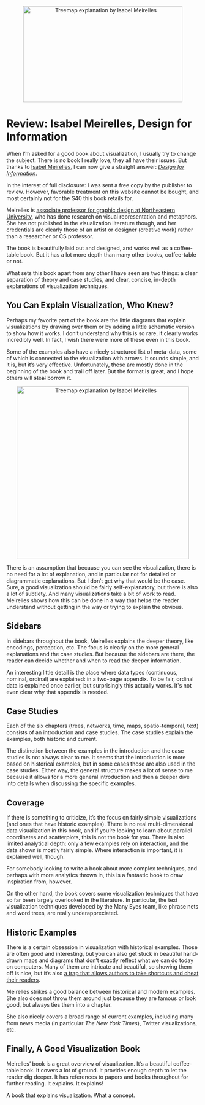 <p align="center"><img class="aligncenter size-full wp-image-2675" src="https://media.eagereyes.org/wp-content/uploads/2013/10/meirelles-design-for-information1.jpg" alt="Treemap explanation by Isabel Meirelles" width="416" height="250" /></p>

# Review: Isabel Meirelles, Design for Information

When I’m asked for a good book about visualization, I usually try to change the subject. There is no book I really love, they all have their issues. But thanks to <a href="http://isabelmeirelles.com/">Isabel Meirelles</a>, I can now give a straight answer: <em><a href="http://www.amazon.com/gp/product/1592538061/">Design for Information</a></em>.

In the interest of full disclosure: I was sent a free copy by the publisher to review. However, favorable treatment on this website cannot be bought, and most certainly not for the $40 this book retails for.

Meirelles is <a href="http://www.northeastern.edu/camd/artdesign/people/isabel-meirelles/">associate professor for graphic design at Northeastern University</a>, who has done research on visual representation and metaphors. She has not published in the visualization literature though, and her credentials are clearly those of an artist or designer (creative work) rather than a researcher or CS professor.

The book is beautifully laid out and designed, and works well as a coffee-table book. But it has a lot more depth than many other books, coffee-table or not.

What sets this book apart from any other I have seen are two things: a clear separation of theory and case studies, and clear, concise, in-depth explanations of visualization techniques.

## You Can Explain Visualization, Who Knew?

Perhaps my favorite part of the book are the little diagrams that explain visualizations by drawing over them or by adding a little schematic version to show how it works. I don’t understand why this is so rare, it clearly works incredibly well. In fact, I wish there were more of these even in this book.

Some of the examples also have a nicely structured list of meta-data, some of which is connected to the visualization with arrows. It sounds simple, and it is, but it’s very effective. Unfortunately, these are mostly done in the beginning of the book and trail off later. But the format is great, and I hope others will <del>steal</del> borrow it.

<p align="center"><img class="aligncenter size-full wp-image-2675" src="https://media.eagereyes.org/wp-content/uploads/2013/10/DSCF0364.jpg" alt="Treemap explanation by Isabel Meirelles" width="450" height="450" /></p>

There is an assumption that because you can see the visualization, there is no need for a lot of explanation, and in particular not for detailed or diagrammatic explanations. But I don’t get why that would be the case. Sure, a good visualization should be fairly self-explanatory, but there is also a lot of subtlety. And many visualizations take a bit of work to read. Meirelles shows how this can be done in a way that helps the reader understand without getting in the way or trying to explain the obvious.

## Sidebars

In sidebars throughout the book, Meirelles explains the deeper theory, like encodings, perception, etc. The focus is clearly on the more general explanations and the case studies. But because the sidebars are there, the reader can decide whether and when to read the deeper information.

An interesting little detail is the place where data types (continuous, nominal, ordinal) are explained: in a two-page appendix. To be fair, ordinal data is explained once earlier, but surprisingly this actually works. It's not even clear why that appendix is needed.

## Case Studies

Each of the six chapters (trees, networks, time, maps, spatio-temporal, text) consists of an introduction and case studies. The case studies explain the examples, both historic and current.

The distinction between the examples in the introduction and the case studies is not always clear to me. It seems that the introduction is more based on historical examples, but in some cases those are also used in the case studies. Either way, the general structure makes a lot of sense to me because it allows for a more general introduction and then a deeper dive into details when discussing the specific examples.

## Coverage

If there is something to criticize, it’s the focus on fairly simple visualizations (and ones that have historic examples). There is no real multi-dimensional data visualization in this book, and if you’re looking to learn about parallel coordinates and scatterplots, this is not the book for you. There is also limited analytical depth: only a few examples rely on interaction, and the data shown is mostly fairly simple. Where interaction is important, it is explained well, though.

For somebody looking to write a book about more complex techniques, and perhaps with more analytics thrown in, this is a fantastic book to draw inspiration from, however.

On the other hand, the book covers some visualization techniques that have so far been largely overlooked in the literature. In particular, the text visualization techniques developed by the Many Eyes team, like phrase nets and word trees, are really underappreciated.

## Historic Examples

There is a certain obsession in visualization with historical examples. Those are often good and interesting, but you can also get stuck in beautiful hand-drawn maps and diagrams that don’t exactly reflect what we can do today on computers. Many of them are intricate and beautiful, so showing them off is nice, but it’s also <a title="It’s Just Too Easy" href="/criticism/its-just-too-easy">a trap that allows authors to take shortcuts and cheat their readers</a>.

Meirelles strikes a good balance between historical and modern examples. She also does not throw them around just because they are famous or look good, but always ties them into a chapter.

She also nicely covers a broad range of current examples, including many from news media (in particular <em>The New York Times</em>), Twitter visualizations, etc.

## Finally, A Good Visualization Book

Meirelles’ book is a great overview of visualization. It’s a beautiful coffee-table book. It covers a lot of ground. It provides enough depth to let the reader dig deeper. It has references to papers and books throughout for further reading. It explains. It explains!

A book that explains visualization. What a concept.
